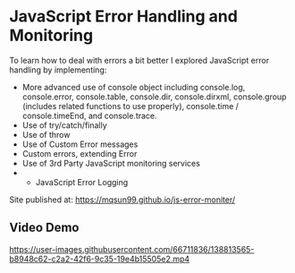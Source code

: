 # JavaScript Error Handling and Monitoring 
To learn how to deal with errors a bit better I explored JavaScript error handling by implementing:
- More advanced use of console object including console.log, console.error, console.table, console.dir, console.dirxml, console.group (includes related functions to use properly), console.time / console.timeEnd,  and console.trace.
- Use of try/catch/finally
- Use of throw
- Use of Custom Error messages 
- Custom errors, extending Error
- Use of 3rd Party JavaScript monitoring services 
- - JavaScript Error Logging

Site published at: https://mqsun99.github.io/js-error-moniter/

## Video Demo


https://user-images.githubusercontent.com/66711836/138813565-b8948c62-c2a2-42f6-9c35-19e4b15505e2.mp4

